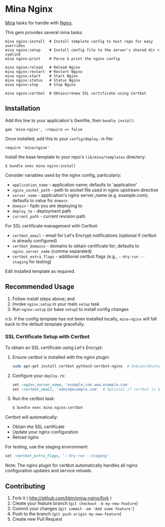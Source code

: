# Mina Nginx

[Mina](https://github.com/nadarei/mina) tasks for handle with
[Nginx](http://nginx.com/).

This gem provides several mina tasks:

    mina nginx:install  # Install template config to host repo for easy overrides
    mina nginx:setup    # Install config file to the server's shared dir + symlink
    mina nginx:print    # Parse & print the nginx config

    mina nginx:reload   # Reload Nginx
    mina nginx:restart  # Restart Nginx
    mina nginx:start    # Start Nginx
    mina nginx:status   # Status Nginx
    mina nginx:stop     # Stop Nginx
    
    mina nginx:certbot  # Obtain/renew SSL certificate using Certbot

## Installation

Add this line to your application's Gemfile, then `bundle install`:

    gem 'mina-nginx', :require => false

Once installed, add this to your `config/deploy.rb` file:

    require 'mina/nginx'

Install the base template to your repo's `lib/mina/templates` directory:

    $ bundle exec mina nginx:install

Consider variables used by the nginx config, particularly:

* `application_name`   - application name; defaults to 'application'
* `nginx_socket_path` - path to socket file used in nginx upstream directive
* `server_name`       - application's nginx server_name (e.g. example.com); defaults to value for `domain`
* `domain`            - fqdn you are deploying to
* `deploy_to`         - deployment path
* `current_path`      - current revision path

For SSL certificate management with Certbot:

* `certbot_email`      - email for Let's Encrypt notifications (optional if certbot is already configured)
* `certbot_domains`    - domains to obtain certificate for; defaults to `nginx_server_name` (comma-separated)
* `certbot_extra_flags` - additional certbot flags (e.g., `--dry-run --staging` for testing)

Edit installed template as required.

## Recommended Usage

1. Follow install steps above; and
2. Invoke `nginx:setup` in your main `setup` task
3. Run `nginx:setup` (or base `setup`) to install config changes

n.b. if the config template has not been installed locally, `mina-nginx` will
fall back to the default template gracefully.

### SSL Certificate Setup with Certbot

To obtain an SSL certificate using Let's Encrypt:

1. Ensure certbot is installed with the nginx plugin:
   ```bash
   sudo apt-get install certbot python3-certbot-nginx  # Debian/Ubuntu
   ```

2. Configure your `deploy.rb`:
   ```ruby
   set :nginx_server_name, 'example.com www.example.com'
   set :certbot_email, 'admin@example.com'  # Optional if certbot is already configured
   ```

3. Run the certbot task:
   ```bash
   $ bundle exec mina nginx:certbot
   ```

Certbot will automatically:
- Obtain the SSL certificate
- Update your nginx configuration
- Reload nginx

For testing, use the staging environment:
```ruby
set :certbot_extra_flags, '--dry-run --staging'
```

Note: The nginx plugin for certbot automatically handles all nginx configuration updates and service reloads.

## Contributing

1. Fork it ( http://github.com/hbin/mina-nginx/fork )
2. Create your feature branch (`git checkout -b my-new-feature`)
3. Commit your changes (`git commit -am 'Add some feature'`)
4. Push to the branch (`git push origin my-new-feature`)
5. Create new Pull Request
